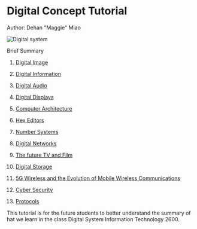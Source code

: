 # Digital Concept Tutorial
Author: Dehan "Maggie" Miao 


![Digital system](https://i.ytimg.com/vi/gnhNKITVVZ8/maxresdefault.jpg
)


Brief Summary
1. [Digital Image](2.md)

2. [Digital Information](3.md)

3. [Digital Audio](4.md)

4. [Digital Displays](5.md)

5. [Computer Architecture](6.md)

6. [Hex Editors](7.md)

7. [Number Systems](8.md)

8. [Digital Networks](9.md)

9. [The future TV and Film](10.md)

10. [Digital Storage](11.md)

11. [5G Wireless and the Evolution of Mobile Wireless Communications](12.md)

12. [Cyber Security](13.md)

13. [Protocols](14.md)


This tutorial is for the future students to better understand the summary of hat we learn in the class Digital System Information Technology 2600.
